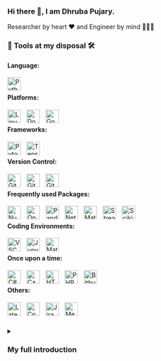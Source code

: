### Hi there 👋, I am Dhruba Pujary.

Researcher by heart ❤ and Engineer by mind 👨🏻‍💻

### 🔬 Tools at my disposal 🛠️
#### Language:
[<img align="left" alt="Python" width="30px" style="padding-right:10px;" src="https://cdn.jsdelivr.net/gh/devicons/devicon/icons/python/python-original.svg"/>](https://www.python.org/)

<br>

#### Platforms:
[<img align="left" alt="Linux" width="30px" style="padding-right:10px;" src="https://cdn.jsdelivr.net/gh/devicons/devicon/icons/linux/linux-original.svg" />](https://www.linux.org/)
[<img align="left" alt="Docker" width="30px" style="padding-right:10px;" src="https://cdn.jsdelivr.net/gh/devicons/devicon/icons/docker/docker-original.svg" />](https://www.docker.com/)
[<img align="left" alt="GoogleCloud" width="30px" style="padding-right:10px;" src="https://cdn.jsdelivr.net/gh/devicons/devicon/icons/googlecloud/googlecloud-original.svg" />](https://cloud.google.com/?hl=en)

<br>

#### Frameworks:
[<img align="left" alt="Pytorch" width="30px" style="padding-right:10px;" 
src="https://cdn.jsdelivr.net/gh/devicons/devicon/icons/pytorch/pytorch-original.svg" />](https://pytorch.org/)
[<img align="left" alt="Tensorflow" width="30px" style="padding-right:10px;" 
src="https://cdn.jsdelivr.net/gh/devicons/devicon/icons/tensorflow/tensorflow-original.svg"/>](https://www.tensorflow.org/)


<br>

#### Version Control:
[<img align="left" alt="Git" width="30px" style="padding-right:10px;" src="https://cdn.jsdelivr.net/gh/devicons/devicon/icons/git/git-original.svg" />](https://git-scm.com/)
[<img align="left" alt="GitLab" width="30px" style="padding-right:10px;" src="https://cdn.jsdelivr.net/gh/devicons/devicon/icons/gitlab/gitlab-original.svg" />](https://about.gitlab.com/)
[<img align="left" alt="GitHub" width="30px" style="padding-right:10px;" src="https://cdn.jsdelivr.net/gh/devicons/devicon/icons/github/github-original.svg" />](https://github.com/)

<br>

#### Frequently used Packages:
[<img align="left" alt="Numpy" width="30px" style="padding-right:10px;" src="https://cdn.jsdelivr.net/gh/devicons/devicon/icons/numpy/numpy-original.svg" />](https://numpy.org/)
[<img align="left" alt="OpenCV" width="30px" style="padding-right:10px;" src="https://cdn.jsdelivr.net/gh/devicons/devicon/icons/opencv/opencv-original.svg" />](https://opencv.org/)
[<img align="left" alt="Pandas" width="30px" style="padding-right:10px;" src="https://cdn.jsdelivr.net/gh/devicons/devicon/icons/pandas/pandas-original-wordmark.svg" />](https://pandas.pydata.org/)
[<img align="left" alt="Networkx" width="30px" style="padding-right:10px;" src="https://cdn.jsdelivr.net/gh/devicons/devicon/icons/networkx/networkx-original.svg" />](https://networkx.org/)
[<img align="left" alt="Matplotlib" width="30px" style="padding-right:10px;" src="https://upload.wikimedia.org/wikipedia/commons/8/84/Matplotlib_icon.svg" />](https://matplotlib.org/)
[<img align="left" alt="Streamlit" width="30px" style="padding-right:10px;" src="https://streamlit.io/images/brand/streamlit-mark-color.png" />](https://streamlit.io/)
[<img align="left" alt="ScikitLearn" width="30px" style="padding-right:10px;" src="https://upload.wikimedia.org/wikipedia/commons/0/05/Scikit_learn_logo_small.svg" />](https://scikit-learn.org/stable/)

<br>

#### Coding Environments:
[<img align="left" alt="VSCode" width="30px" style="padding-right:10px;" src="https://cdn.jsdelivr.net/gh/devicons/devicon/icons/vscode/vscode-original.svg" />](https://code.visualstudio.com/)
[<img align="left" alt="Jupyter" width="30px" style="padding-right:10px;" src="https://cdn.jsdelivr.net/gh/devicons/devicon/icons/jupyter/jupyter-original-wordmark.svg" />](https://jupyter.org/)
[<img align="left" alt="Matlab" width="30px" style="padding-right:10px;" src="https://cdn.jsdelivr.net/gh/devicons/devicon/icons/matlab/matlab-original.svg" />](https://in.mathworks.com/)

<br>

#### Once upon a time:
[<img align="left" alt="C#" width="30px" style="padding-right:10px;" 
src="https://cdn.jsdelivr.net/gh/devicons/devicon/icons/csharp/csharp-original.svg" />](https://learn.microsoft.com/en-us/dotnet/csharp/)
[<img align="left" alt="C++" width="30px" style="padding-right:10px;" src="https://cdn.jsdelivr.net/gh/devicons/devicon/icons/cplusplus/cplusplus-original.svg" />](https://isocpp.org/)
[<img align="left" alt="HTML" width="30px" style="padding-right:10px;"
src="https://cdn.jsdelivr.net/gh/devicons/devicon/icons/html5/html5-original.svg" />](https://html.spec.whatwg.org/multipage/)
[<img align="left" alt="PHP" width="30px" style="padding-right:10px;"
src="https://cdn.jsdelivr.net/gh/devicons/devicon/icons/php/php-original.svg" />](https://www.php.net/)
[<img align="left" alt="Bitbucket" width="30px" style="padding-right:10px;"
src="https://cdn.jsdelivr.net/gh/devicons/devicon/icons/bitbucket/bitbucket-original.svg" />](https://bitbucket.org/)

<br>

#### Others:
[<img align="left" alt="Latex" width="30px" style="padding-right:10px;" 
src="https://cdn.jsdelivr.net/gh/devicons/devicon/icons/latex/latex-original.svg" />](https://www.overleaf.com/)
[<img align="left" alt="Confluence" width="30px" style="padding-right:10px;" 
src="https://cdn.jsdelivr.net/gh/devicons/devicon/icons/confluence/confluence-original.svg" />](https://www.atlassian.com/software/confluence)
[<img align="left" alt="Jira" width="30px" style="padding-right:10px;" 
src="https://cdn.jsdelivr.net/gh/devicons/devicon/icons/jira/jira-original-wordmark.svg" />](https://www.atlassian.com/software/jira)
[<img align="left" alt="Medium" width="30px" style="padding-right:10px;" 
src="https://img.icons8.com/?size=512&id=XVNvUWCvvlD9&format=svg" />](https://medium.com/)
<br>


<!-- BEGIN YOUTUBE-CARDS -->
<!-- END YOUTUBE-CARDS -->

#
<details>
 <summary><h3> My full introduction </h3></summary>
  I am an experienced AI Researcher with a strong passion for leveraging the full potential of computing machines to solve real-world problems. My journey began with a Bachelor of Technology in Computer Science and Engineering in 2014, followed by a Master of Science in Artificial Intelligence in 2019. Throughout my career, I have immersed myself in the fields of Natural Language Processing, Computer Vision, Machine Learning and Deep Learning.

  I take pride in my proven track record of developing and applying state-of-the-art models that have effectively addressed complex business challenges across various industries. Currently, I am exploring GenAI developing a chatbot using LLM, RAG, Llama-Index, and LangChain. I worked on the exciting realm of AI in personalization and recommendation for retail businesses, particularly utilizing graph machine learning techniques to optimize user experiences at work. At home I usually run pet projects, currently focusing on on GenAI and graphs.
  
  I possess hands-on experience in solving diverse NLP and computer vision problems, such as text classification, named entity recognition, entity linking, and object detection, all of which have significantly contributed to the success of my projects. My strong background in machine learning problem-solving, including data collection, cleaning, versioning, and experiment tracking, ensures my ability to deliver high-quality solutions on-time and within budget.
  
  I am always open to connecting with like-minded professionals, collaborating on exciting projects, and embracing new challenges that drive technological advancements.


#

![Dhruba's GitHub stats](https://github-readme-stats.vercel.app/api?username=druv022&theme=shadow_blue)
<!--Source: (https://github.com/anuraghazra/github-readme-stats)-->

<!--
**druv022/druv022** is a ✨ _special_ ✨ repository because its `README.md` (this file) appears on your GitHub profile.

Here are some ideas to get you started:

- 🔭 I’m currently working on ...
- 🌱 I’m currently learning ...
- 👯 I’m looking to collaborate on ...
- 🤔 I’m looking for help with ...
- 💬 Ask me about ...
- 📫 How to reach me: ...
- 😄 Pronouns: ...
- ⚡ Fun fact: ...
-->
